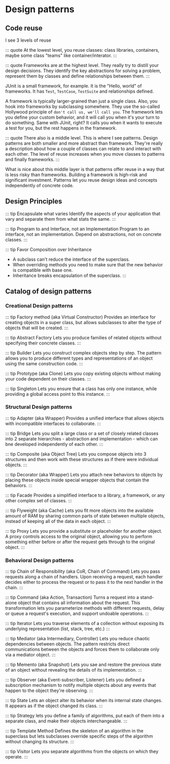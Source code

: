 # Design patterns

## Code reuse

I see 3 levels of reuse 

::: quote
At the lowest level, you reuse classes: class libraries, containers, maybe some class "teams" like container/interator.
:::

::: quote
Frameworks are at the highest level. They really try to distill your design decisions. They identify the key abstractions for solving a problem, represent them by classes and define relationships between them. 
:::

JUnit is a small framework, for example. It is the "Hello, world" of frameworks. It has `Test`, `TestCase`, `TestSuite` and relationships defined.

A framework is typically larger-grained than just a single class. Also, you hook into frameworks by subclassing somewhere. They use the so-called Hollywood principle of `don't call us, we'll call you`. The framework lets you define your custom behavior, and it will call you when it's your turn to do something. Same with JUnit, right? It calls you when it wants to execute a test for you, but the rest happens in the framework.


::: quote
There also is a middle level. This is where I see patterns. Design patterns are both smaller and more abstract than framework. They're really a description about how a couple of classes can relate to and interact with each other. The level of reuse increases when you move classes to patterns and finally frameworks.
:::

What is nice about this middle layer is that patterns offer reuse in a way that is less risky than frameworks. Building a framework is high-risk and significant investment. Patterns let you reuse design ideas and concepts independently of concrete code.

## Design Principles

::: tip Encapsulate what varies
Identify the aspects of your application that vary and separate them from what stats the same.
:::

::: tip Program to and Interface, not an Implementation
Program to an interface, not an implementation. Depend on abstractions, not on concrete classes.
:::

::: tip Favor Composition over Inheritance
- A subclass can't reduce the interface of the superclass.
- When overriding methods you need to make sure that the new behavior is compatible with base one.
- Inheritance breaks encapsulation of the superclass.
:::

## Catalog of design patterns

### Creational Design patterns

::: tip Factory method (aka Virtual Constructor)
Provides an interface for creating objects in a super class, but allows subclasses to alter the type of objects that will be created.
:::


::: tip Abstract Factory
Lets you produce families of related objects without specifying their concrete classes.
:::

::: tip Builder
Lets you construct complex objects step by step. The pattern allows you to produce different types and representations of an object using the same construction code.
:::

::: tip Prototype (aka Clone)
Lets you copy existing objects without making your code dependent on their classes.
:::

::: tip Singleton
Lets you ensure that a class has only one instance, while providing a global access point to this instance.
:::

### Structural Design patterns

::: tip Adapter (aka Wrapper)
Provides a unified interface that allows objects with incompatible interfaces to collaborate.
:::

::: tip Bridge
Lets you split a large class or a set of closely related classes into 2 separate hierarchies  - abstraction and implementation - which can bne developed independently of each other.
:::

::: tip Composite (aka Object Tree)
Lets you compose objects into 3 structures and then work with these structures as if there were individual objects.
:::

::: tip Decorator (aka Wrapper)
Lets you attach new behaviors to objects by placing these objects inside special wrapper objects that contain the behaviors.
:::

::: tip Facade
Provides a simplified interface to a library, a framework, or any other complex set of classes.
:::

::: tip Flyweight (aka Cache)
Lets you fit more objects into the available amount of RAM by sharing common parts of state between multiple objects, instead of keeping all of the data in each object.
:::

::: tip Proxy
Lets you provide a substitute or placeholder for another object. A proxy controls access to the original object, allowing you to perform something  either before  or after the request gets through to the original object.
:::

### Behavioral Design patterns

::: tip Chain of Responsibility (aka CoR, Chain of Command)
Lets you pass requests along a chain of handlers. Upon receiving a request, each handler decides either to process the request or to pass it to the next handler in the chain.
:::

::: tip Command (aka Action, Transaction)
Turns a request into a stand-alone object that contains all information about the request. This transformation lets you parameterize methods with different requests, delay or queue a request's execution, and support undoable operations.
:::

::: tip Iterator
Lets you traverse elements of a collection without exposing its underlying representation (list, stack, tree, etc.)
:::

::: tip Mediator (aka Intermediary, Controller)
Lets you reduce chaotic dependencies between objects. The pattern restricts direct communications between the objects and forces them to collaborate only via a mediator object.
:::

::: tip Memento (aka Snapshot)
Lets you sae and restore the previous state of  an object without revealing the details of its implementation.
:::

::: tip Observer (aka Event-subscriber, Listener)
Lets you defined a subscription mechanism to notify multiple objects about any events that happen to the object they're observing.
:::

::: tip State
Lets an object alter its behavior when its internal state changes. It appears as if the object changed its class.
:::

::: tip Strategy
lets you define a family of algorithms, put each of them into a separate class, and make their objects interchangeable.
:::

::: tip Template Method
Defines the skeleton of an algorithm in the superclass but lets subclasses override specific steps of the algorithm without changing its structure.
:::

::: tip Visitor
Lets you separate algorithms from the objects on which they operate.
:::


